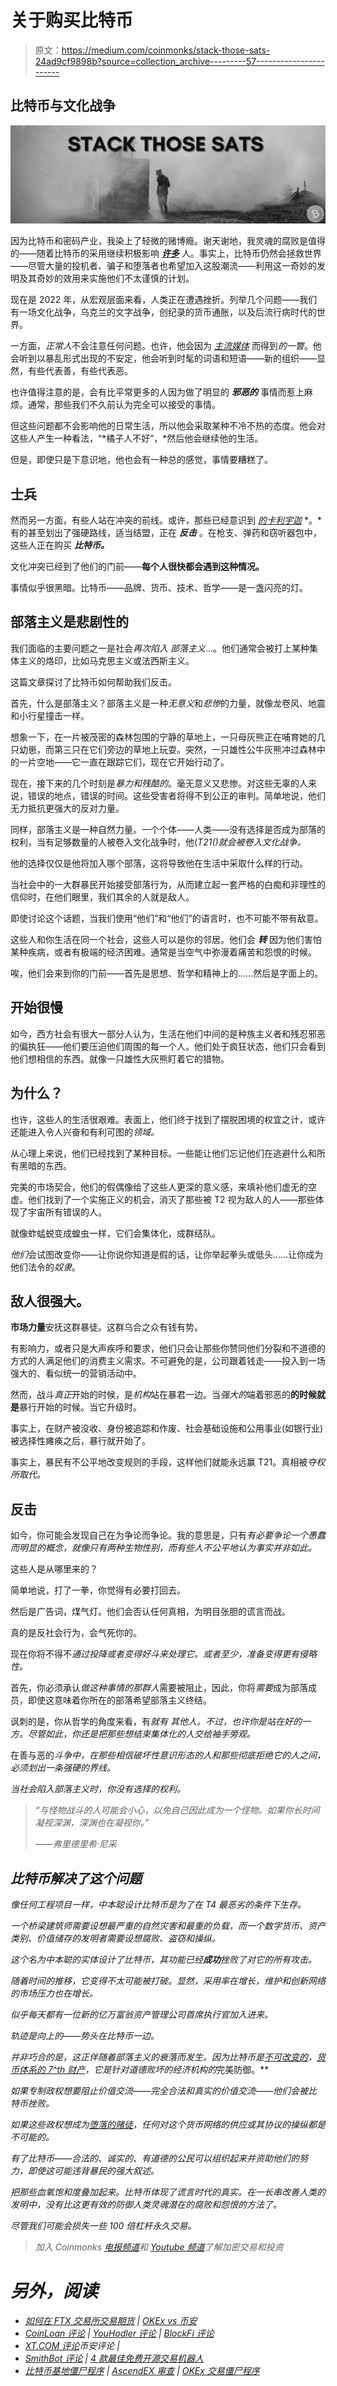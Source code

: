 # 关于购买比特币

> 原文：<https://medium.com/coinmonks/stack-those-sats-24ad9cf9898b?source=collection_archive---------57----------------------->

## 比特币与文化战争

![](img/bb10de2f8b96e8700f0bf6d1ae2dde56.png)

因为比特币和密码产业，我染上了轻微的赌博瘾。谢天谢地，我灵魂的腐败是值得的——随着比特币的采用继续积极影响 [***许多***](https://www.statista.com/statistics/647374/worldwide-blockchain-wallet-users/) 人。事实上，比特币仍然会拯救世界——尽管大量的投机者、骗子和堕落者也希望加入这股潮流——利用这一奇妙的发明及其奇妙的效用来实施他们不太谨慎的计划。

现在是 2022 年，从宏观层面来看，人类正在遭遇挫折。列举几个问题——我们有一场文化战争，乌克兰的文字战争，创纪录的货币通胀，以及后流行病时代的世界。

一方面，*正常人*不会注意任何问题。也许，他会因为 [*主流媒体*](https://en.wikipedia.org/wiki/Mainstream_media) 而得到*的一瞥*。他会听到以暴乱形式出现的不安定，他会听到时髦的词语和短语——新的组织——显然，有些代表善，有些代表恶。

也许值得注意的是，会有比平常更多的人因为做了明显的 ***邪恶的*** 事情而惹上麻烦。通常，那些我们不久前认为完全可以接受的事情。

但这些问题都不会影响他的日常生活，所以他会采取某种不冷不热的态度。他会对这些人产生一种看法，“*橘子人不好”，*然后他会继续他的生活。

但是，即使只是下意识地，他也会有一种总的感觉，事情要糟糕了。

## 士兵

然而另一方面，有些人站在冲突的前线。或许，那些已经意识到 [*的卡利宇迦*](https://www.buddhistdoor.net/features/kali-yuga/) *。*有的甚至划出了强硬路线，适当结盟，正在 ***反击*** 。在枪支、弹药和窃听器包中，这些人正在购买 ***比特币。***

文化冲突已经到了他们的门前——**每个人很快都会遇到这种情况。**

事情似乎很黑暗。比特币——品牌、货币、技术、哲学——是一盏闪亮的灯。

## 部落主义是悲剧性的

我们面临的主要问题之一是社会*再次陷入* *部落主义*…。他们通常会被打上某种集体主义的烙印，比如马克思主义或法西斯主义。

这篇文章探讨了比特币如何帮助我们反击。

首先，什么是部落主义？部落主义是一种*无意义*和*悲惨*的力量，就像龙卷风、地震和小行星撞击一样。

想象一下，在一片被茂密的森林包围的宁静的草地上，一只母灰熊正在哺育她的几只幼崽，而第三只在它们旁边的草地上玩耍。突然，一只雄性公牛灰熊冲过森林中的一片空地——它一直在跟踪它们，现在它开始行动了。

现在，接下来的几个时刻是*暴力和残酷的*。毫无意义又悲惨。对这些无辜的人来说，错误的地点，错误的时间。这些受害者将得不到公正的审判。简单地说，他们无力抵抗更强大的反对力量。

同样，部落主义是一种自然力量。一个个体——人类——没有选择是否成为部落的权利，当有足够数量的人被卷入文化战争时，他(*T21()就会被卷入文化战争。*

他的选择仅仅是他将加入哪个部落，这将导致他在生活中采取什么样的行动。

当社会中的一大群暴民开始接受部落行为，从而建立起一套严格的白痴和非理性的信仰时，在他们眼里，我们其余的人就是敌人。

即使讨论这个话题，当我们使用“他们”和“他们”的语言时，也不可能不带有敌意。

这些人和你生活在同一个社会，这些人可以是你的邻居。他们会 ***转*** 因为他们害怕某种疾病，或者有极端的经济困难。通常是当空气中弥漫着痛苦和怨恨的时候。

唉，他们会来到你的门前——首先是思想、哲学和精神上的……然后是字面上的。

## 开始很慢

如今，西方社会有很大一部分人认为，生活在他们中间的是种族主义者和残忍邪恶的偏执狂——他们要压迫他们周围的每一个人。他们处于疯狂状态，他们只会看到他们想相信的东西。就像一只雄性大灰熊盯着它的猎物。

## 为什么？

也许，这些人的生活很艰难。表面上，他们终于找到了摆脱困境的权宜之计，或许还能进入令人兴奋和有利可图的*领域。*

从心理上来说，他们已经找到了某种目标。一些能让他们忘记他们在逃避什么和所有黑暗的东西。

完美的市场契合，他们的假偶像给了这些人更深的意义感，来填补他们虚无的空虚。他们找到了一个实施正义的机会，消灭了那些被 T2 视为敌人的人——那些体现了宇宙所有错误的人。

就像蚱蜢蜕变成蝗虫一样，它们会集体化，成群结队。

*他们*会试图改变你——让你说你知道是假的话，让你举起拳头或低头……让你成为他们法令的*奴隶*。

## 敌人很强大。

**市场力量**安抚这群暴徒。这群乌合之众有钱有势。

有影响力，或者只是大声疾呼和要求，他们只会让那些你赞同他们分裂和不道德的方式的人满足他们的消费主义需求。不可避免的是，公司跟着钱走——投入到一场强大的、看似统一的营销活动中。

然而，战斗*真正*开始的时候，是*机构*站在暴君一边。当*强大的*端着邪恶的**的时候就是**暴行开始的时候。当它升级时。

事实上，在财产被没收、身份被追踪和作废、社会基础设施和公用事业(如银行业)被选择性瘫痪之后，暴行就开始了。

事实上，暴民有不公平地改变规则的手段，这样他们就能永远赢 T21。真相被*夺权所取代。*

## 反击

如今，你可能会发现自己在为争论而争论。我的意思是，只有*有必要争论一个愚蠢而明显的概念，就像只有两种生物性别，而有些人不公平地认为事实并非如此。*

这些人是从哪里来的？

简单地说，打了一拳，你觉得有必要打回去。

然后是广告词，煤气灯。他们会否认任何真相，为明目张胆的谎言而战。

真的是反社会行为，会气死你的。

现在你将不得不*通过投降或者变得好斗来处理它。或者至少，准备变得更有侵略性。*

首先，你必须承认*做这种事情的那群人*需要被阻止，因此，你将*需要*成为部落成员，即使这意味着你所在的部落希望部落主义终结。

讽刺的是，你从哲学的角度来看，有*就有* *其他人。不过，也许你是站在好的一方。尽管如此，你还是把那些想结束集体化的人交给袖手旁观。*

在善与恶的*斗争中，在那些相信破坏性意识形态的人和那些彻底拒绝它的人之间，必须划出一条强硬的界线。*

*当社会陷入部落主义时，你没有选择的权利。*

> *“与怪物战斗的人可能会小心，以免自己因此成为一个怪物。如果你长时间凝视深渊，深渊也在凝视你。”*
> 
> *——弗里德里希·尼采*

## *比特币解决了这个问题*

*像任何工程项目一样，中本聪设计比特币是为了在 T4 最恶劣的条件下生存。*

*一个桥梁建筑师需要设想最严重的自然灾害和最重的负载，而一个数字货币、资产类别、价值储存的发明者需要设想腐败、盗窃和操纵。*

*这个名为中本聪的实体设计了比特币，其功能已经**成功**挫败了对它的所有攻击。*

*随着时间的推移，它变得不太可能被打破。显然，采用率在增长，维护和创新网络的市场压力也在增长。*

*似乎每天都有一位新的亿万富翁资产管理公司首席执行官加入进来。*

*轨迹是向上的——势头在比特币一边。*

*并非巧合的是，这正伴随着部落主义的衰落而发生。因为比特币是[不可改变的](https://academy.binance.com/en/glossary/immutability)，[货币体系的 7^th 财产](https://yakes.io/book/)，它是针对道德败坏的经济机构的*完美防御。**

*如果专制政权想要阻止价值交流——完全合法和真实的价值交流——他们会被比特币挫败。*

*如果这些政权想成为[堕落的赌徒](https://www.investopedia.com/articles/economics/09/financial-crisis-review.asp)，任何对这个货币网络的供应或其协议的操纵都是不可能的。*

*有了比特币——合法的、诚实的、有道德的公民可以组织起来并资助他们的努力，即使这可能违背暴民的强大叙述。*

*把那些血氧饱和度叠加起来。比特币体现了谎言时代的真实。在一长串改善人类的发明中，没有比这更有效的防御人类灵魂潜在的腐败和怨恨的方法了。*

*尽管我们可能会损失一些 100 倍杠杆永久交易。*

> *加入 Coinmonks [电报频道](https://t.me/coincodecap)和 [Youtube 频道](https://www.youtube.com/c/coinmonks/videos)了解加密交易和投资*

# *另外，阅读*

*   *[如何在 FTX 交易所交易期货](https://coincodecap.com/ftx-futures-trading) | [OKEx vs 币安](https://coincodecap.com/okex-vs-binance)*
*   *[CoinLoan 评论](https://coincodecap.com/coinloan-review) | [YouHodler 评论](/coinmonks/youhodler-4-easy-ways-to-make-money-98969b9689f2) | [BlockFi 评论](https://coincodecap.com/blockfi-review)*
*   *[XT.COM 评论](https://coincodecap.com/profittradingapp-for-binance)币安评论 |*
*   *[SmithBot 评论](https://coincodecap.com/smithbot-review) | [4 款最佳免费开源交易机器人](https://coincodecap.com/free-open-source-trading-bots)*
*   *[比特币基地僵尸程序](/coinmonks/coinbase-bots-ac6359e897f3) | [AscendEX 审查](/coinmonks/ascendex-review-53e829cf75fa) | [OKEx 交易僵尸程序](/coinmonks/okex-trading-bots-234920f61e60)*